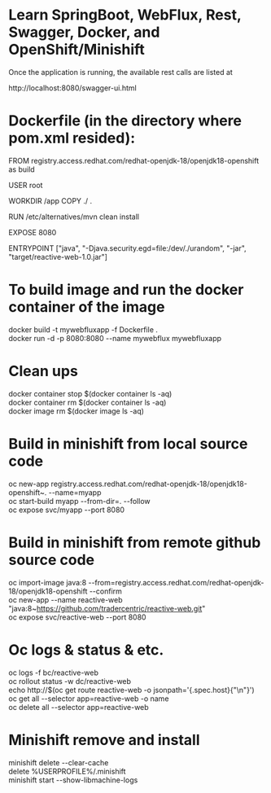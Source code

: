 # Learn SpringBoot, WebFlux, Rest, Swagger, Docker, and OpenShift/Minishift
Once the application is running, the available rest calls are listed at </br>

http://localhost:8080/swagger-ui.html

# Dockerfile (in the directory where pom.xml resided):

FROM registry.access.redhat.com/redhat-openjdk-18/openjdk18-openshift as build

USER root

WORKDIR /app
COPY ./ .

RUN /etc/alternatives/mvn clean install

EXPOSE 8080

ENTRYPOINT ["java", "-Djava.security.egd=file:/dev/./urandom", "-jar", "target/reactive-web-1.0.jar"]

# To build image and run the docker container of the image
docker build -t mywebfluxapp -f Dockerfile . </br>
docker run -d -p 8080:8080 --name mywebflux mywebfluxapp </br>

# Clean ups
docker container stop $(docker container ls -aq) </br>
docker container rm $(docker container ls -aq) </br>
docker image rm $(docker image ls  -aq) </br>

# Build in minishift from local source code
oc new-app registry.access.redhat.com/redhat-openjdk-18/openjdk18-openshift~. --name=myapp </br>
oc start-build myapp --from-dir=. --follow </br>
oc expose svc/myapp --port 8080 </br>

# Build in minishift from remote github source code
oc import-image java:8 --from=registry.access.redhat.com/redhat-openjdk-18/openjdk18-openshift --confirm </br>
oc new-app --name reactive-web "java:8~https://github.com/tradercentric/reactive-web.git" </br>
oc expose svc/reactive-web --port 8080 </br>

# Oc logs & status & etc.
oc logs -f bc/reactive-web </br>
oc rollout status -w dc/reactive-web </br>
echo http://$(oc get route reactive-web -o jsonpath='{.spec.host}{"\n"}') </br>
oc get all --selector app=reactive-web -o name </br>
oc delete all --selector app=reactive-web </br>

# Minishift remove and install
minishift delete --clear-cache </br>
delete %USERPROFILE%/.minishift </br>
minishift start --show-libmachine-logs </br>
